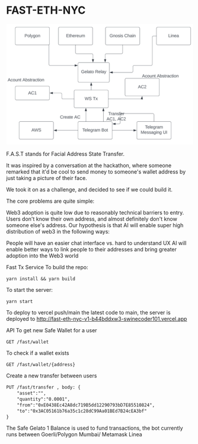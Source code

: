 # FAST-ETH-NYC

![alt text](img.png)




F.A.S.T stands for Facial Address State Transfer.

It was inspired by a conversation at the hackathon, where someone remarked that it'd be cool to send money to someone's wallet address by just taking a picture of their face.

We took it on as a challenge, and decided to see if we could build it.

The core problems are quite simple:

Web3 adoption is quite low due to reasonably technical barriers to entry.
Users don't know their own address, and almost definitely don't know someone else's address.
Our hypothesis is that AI will enable super high distribution of web3 in the following ways:

People will have an easier chat interface vs. hard to understand UX
AI will enable better ways to link people to their addresses and bring greater adoption into the Web3 world

Fast Tx Service
To build the repo:

```
yarn install && yarn build
```

To start the server:
```
yarn start
```

To deploy to vercel push/main the latest code to main, the server is deployed to 
http://fast-eth-nyc-v1-b44bddxw3-swinecoder101.vercel.app

API
To get new Safe Wallet for a user
```
GET /fast/wallet
```
To check if a wallet exists
```
GET /fast/wallet/{address}
```
Create a new transfer between users
```
PUT /fast/transfer , body: { 
    "asset":"", 
    "quantity":"0.0001", 
    "from":"0xE0438Ec42A8dc719B5dd12290793bD7E85510824", 
    "to":"0x3AC05161b76a35c1c28dC99Aa01BEd7B24cEA3bf"
}
```

The Safe Gelato 1 Balance is used to fund transactions, the bot currently runs between Goerli/Polygon Mumbai/ Metamask Linea













